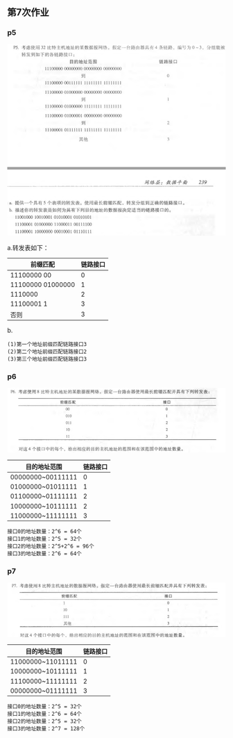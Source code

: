 ## 第7次作业

### p5

![p5](img/p5.png)

a.转发表如下：

| 前缀匹配          | 链路接口 |
| ----------------- | -------- |
| 11100000 00       | 0        |
| 11100000 01000000 | 1        |
| 1110000           | 2        |
| 11100001 1        | 3        |
| 否则              | 3        |

b.

```
(1)第一个地址前缀匹配链路接口3
(2)第二个地址前缀匹配链路接口2
(3)第三个地址前缀匹配链路接口3
```





### p6

![p6](img/p6.png)

| 目的地址范围      | 链路接口 |
| ----------------- | -------- |
| 00000000~00111111 | 0        |
| 01000000~01011111 | 1        |
| 01100000~01111111 | 2        |
| 10000000~10111111 | 2        |
| 11000000~11111111 | 3        |

```
接口0的地址数量：2^6 = 64个
接口1的地址数量：2^5 = 32个
接口2的地址数量：2^5+2^6 = 96个
接口3的地址数量：2^6 = 64个
```



### p7

![p7](img/p7.png)



| 目的地址范围      | 链路接口 |
| ----------------- | -------- |
| 11000000~11011111 | 0        |
| 10000000~10111111 | 1        |
| 11100000~11111111 | 2        |
| 00000000~01111111 | 3        |

```
接口0的地址数量：2^5 = 32个
接口1的地址数量：2^6 = 64个
接口2的地址数量：2^5 = 32个
接口3的地址数量：2^7 = 128个
```

